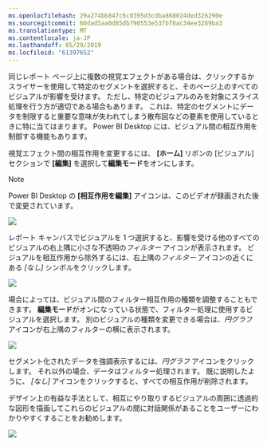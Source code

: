 ```yaml
---
ms.openlocfilehash: 29a274bb847c6c0395d3cdba868024ded326290e
ms.sourcegitcommit: 60dad5aa0d85db790553e537bf8ac34ee3289ba3
ms.translationtype: MT
ms.contentlocale: ja-JP
ms.lasthandoff: 05/29/2019
ms.locfileid: "61397652"
---
```

同じレポート ページ上に複数の視覚エフェクトがある場合は、クリックするかスライサーを使用して特定のセグメントを選択すると、そのページ上のすべてのビジュアルが影響を受けます。 ただし、特定のビジュアルのみを対象にスライス処理を行う方が適切である場合もあります。 これは、特定のセグメントにデータを制限すると重要な意味が失われてしまう散布図などの要素を使用しているときに特に当てはまります。 Power BI Desktop には、ビジュアル間の相互作用を制御する機能もあります。

視覚エフェクト間の相互作用を変更するには、 **[ホーム]** リボンの [ビジュアル] セクションで **[編集]** を選択して**編集モード**をオンにします。

>[!NOTE]
>Power BI Desktop の **[相互作用を編集]** アイコンは、このビデオが録画された後で変更されています。
> 
> 

![](media/3-11a-create-interaction-between-visualizations/3-11a_1.png)

レポート キャンバスでビジュアルを 1 つ選択すると、影響を受ける他のすべてのビジュアルの右上隅に小さな不透明の*フィルター* アイコンが表示されます。 ビジュアルを相互作用から除外するには、右上隅の*フィルター* アイコンの近くにある *[なし]* シンボルをクリックします。

![](media/3-11a-create-interaction-between-visualizations/3-11a_2.png)

場合によっては、ビジュアル間のフィルター相互作用の種類を調整することもできます。 **編集モード**がオンになっている状態で、フィルター処理に使用するビジュアルを選択します。 別のビジュアルの種類を変更できる場合は、*円グラフ* アイコンが右上隅のフィルターの横に表示されます。

![](media/3-11a-create-interaction-between-visualizations/3-11a_3.png)

セグメント化されたデータを強調表示するには、*円グラフ* アイコンをクリックします。 それ以外の場合、データはフィルター処理されます。 既に説明したように、 *[なし]* アイコンをクリックすると、すべての相互作用が削除されます。

デザイン上の有益な手法として、相互にやり取りするビジュアルの周囲に透過的な図形を描画してこれらのビジュアルの間に対話関係があることをユーザーにわかりやすくすることをお勧めします。

![](media/3-11a-create-interaction-between-visualizations/3-11a_4.png)

